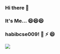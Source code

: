### Hi there 👋
### It's Me... 😄😄😄
### habibcse009! 👋 ⚡ 😄
<!--
**habibcse009/habibcse009** is a ✨ _special_ ✨ repository because its `README.md` (this file) appears on your GitHub profile.

### habibcse009! 👋 
<img src="https://komarev.com/ghpvc/?username=jamilxt&label=Views&color=a4c639&style=plastic" alt="jamilxt" />

### I'm a Java enthusiast

- ⚡ Learning Anvance Framework
- 👯 I’m looking to collaborate with other passionate developers.
- 🥅 2021 Goals: Master at MERN Stack, Learn GraphQL & Next.js and contribute to Open Source projects.
- ⚡ Fun fact: I love watching YouTube in my free time & travel to new places.

- 🔭 I’m currently working on Fiverr.
- 🌱 I’m currently learning Flutter.
- 👯 I’m looking to collaborate on Open Source Projects.
- 🤔 I’m looking for help with Advance Java Development.
- 💬 Ask me about Android Application Development.
- 📫 How to reach me: [LinkedIn](https://www.linkedin.com/in/habibcse009/) - [Twitter](https://twitter.com/habibcse009) - [Facebook](https://facebook.com/habibcse009) 
- 😄 Pronouns: He/His
- ⚡ Fun fact: I love exploring new technologies and try new things and meet new peoples like me . 

### Connect with me:

[![LinkedIn Connect](https://img.shields.io/badge/%20-Connect-black?color=14171A&labelColor=212121&logo=linkedin&logoColor=ffffff)](https://www.linkedin.com/in/habibcse009/)
[![Facebook Follow](https://img.shields.io/badge/%20-Follow-black?color=14171A&labelColor=1976d2&logo=facebook&logoColor=ffffff)](https://www.facebook.com/habibcse009/)
[![Questions](https://img.shields.io/badge/%20-Questions-black?color=14171A&labelColor=fff&logo=stackoverflow&logoColor=0c0d0e26)](https://stackoverflow.com/users/8455003/habibcse009)

<br />


### Mainly Availabe Connect
<a href="https://linkedin.com/in/habibcse009">
  <img align="left" alt="habib's Linkdein" width="22px" src="https://cdn.jsdelivr.net/npm/simple-icons@v3/icons/linkedin.svg" />
</a> <a href="https://twitter.com/habibcse009">
  <img align="left" alt="habib's Twitter" width="22px" src="https://cdn.jsdelivr.net/npm/simple-icons@v3/icons/twitter.svg" />
</a> <a href="https://github.com/habibcse009">
  <img align="left" alt="habib's Github" width="22px" src="https://cdn.jsdelivr.net/npm/simple-icons@v3/icons/github.svg" />
</a> <br>

### Languages and Tools:

<img align="left" alt="Visual Studio Code" width="26px" src="https://raw.githubusercontent.com/github/explore/80688e429a7d4ef2fca1e82350fe8e3517d3494d/topics/visual-studio-code/visual-studio-code.png" />

<img align="left" alt="HTML5" width="26px" src="https://raw.githubusercontent.com/github/explore/80688e429a7d4ef2fca1e82350fe8e3517d3494d/topics/html/html.png" />

<img align="left" alt="CSS3" width="26px" src="https://raw.githubusercontent.com/github/explore/80688e429a7d4ef2fca1e82350fe8e3517d3494d/topics/css/css.png" />

<img align="left" alt="Bootstrap" width="26px" src="https://raw.githubusercontent.com/github/explore/80688e429a7d4ef2fca1e82350fe8e3517d3494d/topics/bootstrap/bootstrap.png" />

<img align="left" alt="Sass" width="26px" src="https://raw.githubusercontent.com/github/explore/80688e429a7d4ef2fca1e82350fe8e3517d3494d/topics/sass/sass.png" />

<img align="left" alt="JavaScript" width="26px" src="https://raw.githubusercontent.com/github/explore/80688e429a7d4ef2fca1e82350fe8e3517d3494d/topics/javascript/javascript.png" />

<img align="left" alt="React" width="26px" src="https://raw.githubusercontent.com/github/explore/80688e429a7d4ef2fca1e82350fe8e3517d3494d/topics/react/react.png" />

<img align="left" alt="Redux" width="26px" src="https://raw.githubusercontent.com/github/explore/80688e429a7d4ef2fca1e82350fe8e3517d3494d/topics/redux/redux.png" />

<img align="left" alt="Redux" width="26px" src="https://avatars2.githubusercontent.com/u/33663932?s=88&v=4" />

<img align="left" alt="Node.js" width="26px" src="https://raw.githubusercontent.com/github/explore/80688e429a7d4ef2fca1e82350fe8e3517d3494d/topics/nodejs/nodejs.png" />

<img align="left" alt="MongoDB" width="26px" src="https://raw.githubusercontent.com/github/explore/80688e429a7d4ef2fca1e82350fe8e3517d3494d/topics/mongodb/mongodb.png" />

<img align="left" alt="MongoDB" width="26px" src="https://raw.githubusercontent.com/github/explore/80688e429a7d4ef2fca1e82350fe8e3517d3494d/topics/firebase/firebase.png" />

<img align="left" alt="Git" width="26px" src="https://raw.githubusercontent.com/github/explore/80688e429a7d4ef2fca1e82350fe8e3517d3494d/topics/git/git.png" />

<img align="left" alt="GitHub" width="26px" src="https://raw.githubusercontent.com/github/explore/78df643247d429f6cc873026c0622819ad797942/topics/github/github.png" />

<img align="left" alt="Terminal" width="26px" src="https://raw.githubusercontent.com/github/explore/80688e429a7d4ef2fca1e82350fe8e3517d3494d/topics/terminal/terminal.png" />

<br />

<br />

#### Most Used Languages!
<a href="https://github.com/kawsar-95">
  <img align="center" src="https://github-readme-stats.vercel.app/api/top-langs/?username=kawsar-95&theme=light&hide_langs_below=1" />
</a>

### Statistics
<!--<img src="https://github-readme-stats.vercel.app/api/top-langs/?username=habibcse009&theme=dark&hide_langs_below=1" />-->
<img src="https://github-readme-stats.vercel.app/api?username=habibcse009&&show_icons=true&title_color=ffffff&icon_color=a4c639&text_color=daf7dc&bg_color=151515">
